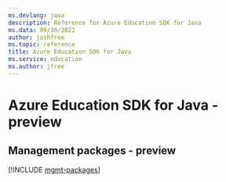 ```yaml
---
ms.devlang: java
description: Reference for Azure Education SDK for Java
ms.data: 09/30/2022
author: joshfree
ms.topic: reference
title: Azure Education SDK for Java
ms.service: education
ms.author: jfree
---
```

# Azure Education SDK for Java - preview

## Management packages - preview
[!INCLUDE [mgmt-packages](education-mgmt-index.md)]